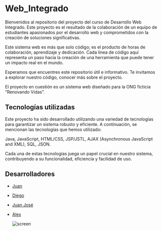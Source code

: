 # Web_Integrado

Bienvenidos al repositorio del proyecto del curso de Desarrollo Web Integrado. Este proyecto es el resultado de la colaboración de un equipo de estudiantes apasionados por el desarrollo web y comprometidos con la creación de soluciones significativas.

Este sistema web es más que solo código; es el producto de horas de colaboración, aprendizaje y dedicación. Cada línea de código aquí representa un paso hacia la creación de una herramienta que puede tener un impacto real en el mundo.

Esperamos que encuentres este repositorio útil e informativo. Te invitamos a explorar nuestro código, conocer más sobre el proyecto.

El proyecto en cuestión es un sistema web diseñado para la ONG ficticia “Renovando Vidas”.


## Tecnologías utilizadas

Este proyecto ha sido desarrollado utilizando una variedad de tecnologías para garantizar un sistema robusto y eficiente. A continuación, se mencionan las tecnologías que hemos utilizado:

Java, JavaScript, HTML/CSS, JSP/JSTL, AJAX (Asynchronous JavaScript and XML), SQL, JSON.

Cada una de estas tecnologías juega un papel crucial en nuestro sistema, contribuyendo a su funcionalidad, eficiencia y facilidad de uso.


## Desarrolladores

* [Juan](https://github.com/JFVela) 
* [Diego](https://github.com/DiegoBauti)
* [Juan José](https://github.com/donniedark0-max)
* [Alex](https://github.com/Alexzurit)

    ![screen](https://64.media.tumblr.com/009755141eed38a7fd40686421c10c62/1c1270c361c64e19-a2/s540x810/e0c5bcb9020f3fd83c5ea771755ba4b363b0acb7.jpg)
